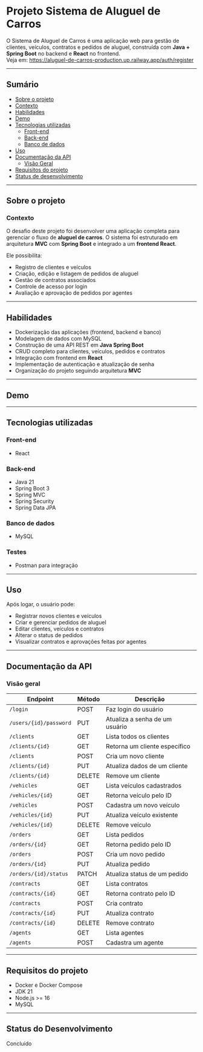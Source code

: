 # Projeto Sistema de Aluguel de Carros

O Sistema de Aluguel de Carros é uma aplicação web para gestão de clientes, veículos, contratos e pedidos de aluguel, construída com **Java + Spring Boot** no backend e **React** no frontend.  
Veja em: https://aluguel-de-carros-production.up.railway.app/auth/register

---

## Sumário
- [Sobre o projeto](#sobre-o-projeto)  
- [Contexto](#contexto)  
- [Habilidades](#habilidades)  
- [Demo](#demo)  
- [Tecnologias utilizadas](#tecnologias-utilizadas)  
  - [Front-end](#front-end)  
  - [Back-end](#back-end)  
  - [Banco de dados](#banco-de-dados)  
- [Uso](#uso)  
- [Documentação da API](#documentação-da-api)  
  - [Visão Geral](#visão-geral)  
- [Requisitos do projeto](#requisitos-do-projeto)  
- [Status de desenvolvimento](#status-de-desenvolvimento)  

---

## Sobre o projeto  

### Contexto  
O desafio deste projeto foi desenvolver uma aplicação completa para gerenciar o fluxo de **aluguel de carros**. O sistema foi estruturado em arquitetura **MVC** com **Spring Boot** e integrado a um **frontend React**.  

Ele possibilita:  
- Registro de clientes e veículos  
- Criação, edição e listagem de pedidos de aluguel  
- Gestão de contratos associados  
- Controle de acesso por login  
- Avaliação e aprovação de pedidos por agentes  

---

## Habilidades
- Dockerização das aplicações (frontend, backend e banco)  
- Modelagem de dados com MySQL  
- Construção de uma API REST em **Java Spring Boot**  
- CRUD completo para clientes, veículos, pedidos e contratos  
- Integração com frontend em **React**  
- Implementação de autenticação e atualização de senha  
- Organização do projeto seguindo arquitetura **MVC**  

---

## Demo  

---

## Tecnologias utilizadas  

### Front-end  
- React

### Back-end  
- Java 21  
- Spring Boot 3  
- Spring MVC
- Spring Security
- Spring Data JPA  

### Banco de dados  
- MySQL  

### Testes   
- Postman para integração  

---

## Uso  

Após logar, o usuário pode:  
- Registrar novos clientes e veículos  
- Criar e gerenciar pedidos de aluguel  
- Editar clientes, veículos e contratos  
- Alterar o status de pedidos  
- Visualizar contratos e aprovações feitas por agentes  

---

## Documentação da API  

### Visão geral  

| Endpoint               | Método | Descrição |
|------------------------|--------|------------|
| `/login`               | POST   | Faz login do usuário |
| `/users/{id}/password` | PUT    | Atualiza a senha de um usuário |
| `/clients`             | GET    | Lista todos os clientes |
| `/clients/{id}`        | GET    | Retorna um cliente específico |
| `/clients`             | POST   | Cria um novo cliente |
| `/clients/{id}`        | PUT    | Atualiza dados de um cliente |
| `/clients/{id}`        | DELETE | Remove um cliente |
| `/vehicles`            | GET    | Lista veículos cadastrados |
| `/vehicles/{id}`       | GET    | Retorna veículo pelo ID |
| `/vehicles`            | POST   | Cadastra um novo veículo |
| `/vehicles/{id}`       | PUT    | Atualiza veículo existente |
| `/vehicles/{id}`       | DELETE | Remove veículo |
| `/orders`              | GET    | Lista pedidos |
| `/orders/{id}`         | GET    | Retorna pedido pelo ID |
| `/orders`              | POST   | Cria um novo pedido |
| `/orders/{id}`         | PUT    | Atualiza pedido |
| `/orders/{id}/status`  | PATCH  | Atualiza status de um pedido |
| `/contracts`           | GET    | Lista contratos |
| `/contracts/{id}`      | GET    | Retorna contrato pelo ID |
| `/contracts`           | POST   | Cria contrato |
| `/contracts/{id}`      | PUT    | Atualiza contrato |
| `/contracts/{id}`      | DELETE | Remove contrato |
| `/agents`              | GET    | Lista agentes |
| `/agents`              | POST   | Cadastra um agente |

---
## Requisitos do projeto
- Docker e Docker Compose
- JDK 21
- Node.js >= 16
- MySQL

---

## Status do Desenvolvimento
Concluido

